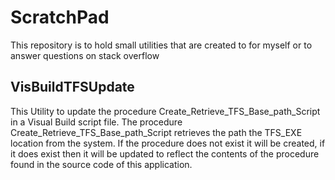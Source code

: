 # ScratchPad
This repository is to hold small utilities that are created to for myself or to answer questions on stack overflow

## VisBuildTFSUpdate
This Utility  to update the procedure Create_Retrieve_TFS_Base_path_Script in a Visual Build script file. The procedure Create_Retrieve_TFS_Base_path_Script retrieves the path the TFS_EXE location from the system. If the procedure does not exist it will be created, if it does exist then it will be updated to reflect the contents of the procedure found in the source code of this application.
